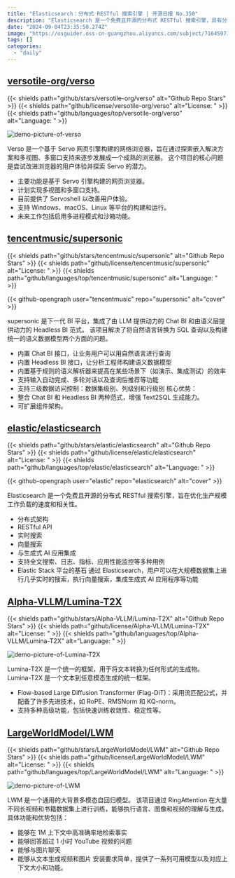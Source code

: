```yaml
---
title: "Elasticsearch：分布式 RESTful 搜索引擎 | 开源日报 No.350"
description: "Elasticsearch 是一个免费且开源的分布式 RESTful 搜索引擎，具有分布式架构、实时搜索、向量搜索、与生成式 AI 应用集成等特点，支持全文搜索、日志、指标、应用性能监控等多种用例，是 Elastic Stack 平台的基石。通过 Elasticsearch，用户可以在大规模数据集上进行几乎实时的搜索，执行向量搜索，集成生成式 AI 应用程序等功能。是优化生产规模工作负载速度和相关性的理想选择。"
date: "2024-09-04T23:35:50.274Z"
image: "https://osguider.oss-cn-guangzhou.aliyuncs.com/subject/716459710601ab54ed37cf833a6ff264.png"
tags: []
categories:
  - "daily"
---
```


## [versotile-org/verso](https://github.com/versotile-org/verso)

{{< shields path="github/stars/versotile-org/verso" alt="Github Repo Stars" >}} {{< shields path="github/license/versotile-org/verso" alt="License: " >}} {{< shields path="github/languages/top/versotile-org/verso" alt="Language: " >}}

![demo-picture-of-verso](https://static.osguider.com/subject/github/versotile-org/verso/9154f94a0c90d3d845f9b96fa3aa5ec3.png)

Verso 是一个基于 Servo 网页引擎构建的网络浏览器，旨在通过探索嵌入解决方案和多视图、多窗口支持来逐步发展成一个成熟的浏览器。
这个项目的核心问题是尝试改进浏览器的用户体验并探索 Servo 的潜力。

- 主要功能是基于 Servo 引擎构建的网页浏览器。
- 计划实现多视图和多窗口支持。
- 目前提供了 Servoshell 以改善用户体验。
- 支持 Windows、macOS、Linux 等平台的构建和运行。
- 未来工作包括启用多进程模式和沙箱功能。
  
## [tencentmusic/supersonic](https://github.com/tencentmusic/supersonic)

{{< shields path="github/stars/tencentmusic/supersonic" alt="Github Repo Stars" >}} {{< shields path="github/license/tencentmusic/supersonic" alt="License: " >}} {{< shields path="github/languages/top/tencentmusic/supersonic" alt="Language: " >}}

{{< github-opengraph user="tencentmusic" repo="supersonic" alt="cover" >}}

supersonic 是下一代 BI 平台，集成了由 LLM 提供动力的 Chat BI 和由语义层提供动力的 Headless BI 范式。
该项目解决了将自然语言转换为 SQL 查询以及构建统一的语义数据模型两个方面的问题。

- 内置 Chat BI 接口，让业务用户可以用自然语言进行查询
- 内置 Headless BI 接口，让分析工程师构建语义数据模型
- 内置基于规则的语义解析器来提高在某些场景下（如演示、集成测试）的效率
- 支持输入自动完成、多轮对话以及查询后推荐等功能
- 支持三级数据访问控制：数据集级别、列级别和行级别
核心优势：
- 整合 Chat BI 和 Headless BI 两种范式，增强 Text2SQL 生成能力。
- 可扩展组件架构。
  
## [elastic/elasticsearch](https://github.com/elastic/elasticsearch)

{{< shields path="github/stars/elastic/elasticsearch" alt="Github Repo Stars" >}} {{< shields path="github/license/elastic/elasticsearch" alt="License: " >}} {{< shields path="github/languages/top/elastic/elasticsearch" alt="Language: " >}}

{{< github-opengraph user="elastic" repo="elasticsearch" alt="cover" >}}

Elasticsearch 是一个免费且开源的分布式 RESTful 搜索引擎，旨在优化生产规模工作负载的速度和相关性。

- 分布式架构
- RESTful API
- 实时搜索
- 向量搜索
- 与生成式 AI 应用集成
- 支持全文搜索、日志、指标、应用性能监控等多种用例
- Elastic Stack 平台的基石
通过 Elasticsearch，用户可以在大规模数据集上进行几乎实时的搜索，执行向量搜索，集成生成式 AI 应用程序等功能
  
## [Alpha-VLLM/Lumina-T2X](https://github.com/Alpha-VLLM/Lumina-T2X)

{{< shields path="github/stars/Alpha-VLLM/Lumina-T2X" alt="Github Repo Stars" >}} {{< shields path="github/license/Alpha-VLLM/Lumina-T2X" alt="License: " >}} {{< shields path="github/languages/top/Alpha-VLLM/Lumina-T2X" alt="Language: " >}}

![demo-picture-of-Lumina-T2X](https://static.osguider.com/subject/github/Alpha-VLLM/Lumina-T2X/a595094f74067c089c3dc4a087769775.png)

Lumina-T2X 是一个统一的框架，用于将文本转换为任何形式的生成物。
Lumina-T2X 是一个文本到任意模态生成的统一框架。

- Flow-based Large Diffusion Transformer (Flag-DiT)：采用流匹配公式，并配备了许多先进技术，如 RoPE、RMSNorm 和 KQ-norm。
- 支持多种高级功能，包括快速训练收敛性、稳定性等。
  
## [LargeWorldModel/LWM](https://github.com/LargeWorldModel/LWM)

{{< shields path="github/stars/LargeWorldModel/LWM" alt="Github Repo Stars" >}} {{< shields path="github/license/LargeWorldModel/LWM" alt="License: " >}} {{< shields path="github/languages/top/LargeWorldModel/LWM" alt="Language: " >}}

![demo-picture-of-LWM](https://static.osguider.com/subject/github/LargeWorldModel/LWM/2a766a6f08be1afbb61a1ac3e670b7fc.png)

LWM 是一个通用的大背景多模态自回归模型。
该项目通过 RingAttention 在大量不同长视频和书籍数据集上进行训练，能够执行语言、图像和视频的理解与生成。
具体功能和优势包括：

- 能够在 1M 上下文中高准确率地检索事实
- 能够回答超过 1 小时 YouTube 视频的问题
- 能够与图片聊天
- 能够从文本生成视频和图片
安装要求简单，提供了一系列可用模型以及对应上下文大小和功能。
  
